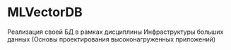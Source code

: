# MLVectorDB
Реализация своей БД в рамках дисциплины Инфраструктуры больших данных (Основы проектирования высоконагруженных приложений)

